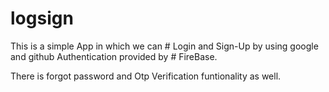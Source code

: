 # logsign


This is a simple App in which we can # Login and Sign-Up by using google and github Authentication provided by # FireBase.

There is forgot password and Otp Verification funtionality as well. 
